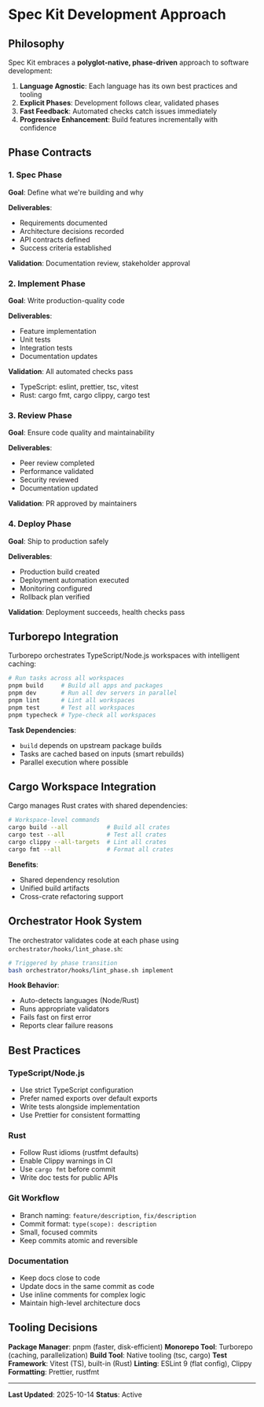 # Spec Kit Development Approach

## Philosophy

Spec Kit embraces a **polyglot-native, phase-driven** approach to software development:

1. **Language Agnostic**: Each language has its own best practices and tooling
2. **Explicit Phases**: Development follows clear, validated phases
3. **Fast Feedback**: Automated checks catch issues immediately
4. **Progressive Enhancement**: Build features incrementally with confidence

## Phase Contracts

### 1. Spec Phase

**Goal**: Define what we're building and why

**Deliverables**:

- Requirements documented
- Architecture decisions recorded
- API contracts defined
- Success criteria established

**Validation**: Documentation review, stakeholder approval

### 2. Implement Phase

**Goal**: Write production-quality code

**Deliverables**:

- Feature implementation
- Unit tests
- Integration tests
- Documentation updates

**Validation**: All automated checks pass

- TypeScript: eslint, prettier, tsc, vitest
- Rust: cargo fmt, cargo clippy, cargo test

### 3. Review Phase

**Goal**: Ensure code quality and maintainability

**Deliverables**:

- Peer review completed
- Performance validated
- Security reviewed
- Documentation updated

**Validation**: PR approved by maintainers

### 4. Deploy Phase

**Goal**: Ship to production safely

**Deliverables**:

- Production build created
- Deployment automation executed
- Monitoring configured
- Rollback plan verified

**Validation**: Deployment succeeds, health checks pass

## Turborepo Integration

Turborepo orchestrates TypeScript/Node.js workspaces with intelligent caching:

```bash
# Run tasks across all workspaces
pnpm build     # Build all apps and packages
pnpm dev       # Run all dev servers in parallel
pnpm lint      # Lint all workspaces
pnpm test      # Test all workspaces
pnpm typecheck # Type-check all workspaces
```

**Task Dependencies**:

- `build` depends on upstream package builds
- Tasks are cached based on inputs (smart rebuilds)
- Parallel execution where possible

## Cargo Workspace Integration

Cargo manages Rust crates with shared dependencies:

```bash
# Workspace-level commands
cargo build --all           # Build all crates
cargo test --all            # Test all crates
cargo clippy --all-targets  # Lint all crates
cargo fmt --all             # Format all crates
```

**Benefits**:

- Shared dependency resolution
- Unified build artifacts
- Cross-crate refactoring support

## Orchestrator Hook System

The orchestrator validates code at each phase using `orchestrator/hooks/lint_phase.sh`:

```bash
# Triggered by phase transition
bash orchestrator/hooks/lint_phase.sh implement
```

**Hook Behavior**:

- Auto-detects languages (Node/Rust)
- Runs appropriate validators
- Fails fast on first error
- Reports clear failure reasons

## Best Practices

### TypeScript/Node.js

- Use strict TypeScript configuration
- Prefer named exports over default exports
- Write tests alongside implementation
- Use Prettier for consistent formatting

### Rust

- Follow Rust idioms (rustfmt defaults)
- Enable Clippy warnings in CI
- Use `cargo fmt` before commit
- Write doc tests for public APIs

### Git Workflow

- Branch naming: `feature/description`, `fix/description`
- Commit format: `type(scope): description`
- Small, focused commits
- Keep commits atomic and reversible

### Documentation

- Keep docs close to code
- Update docs in the same commit as code
- Use inline comments for complex logic
- Maintain high-level architecture docs

## Tooling Decisions

**Package Manager**: pnpm (faster, disk-efficient)
**Monorepo Tool**: Turborepo (caching, parallelization)
**Build Tool**: Native tooling (tsc, cargo)
**Test Framework**: Vitest (TS), built-in (Rust)
**Linting**: ESLint 9 (flat config), Clippy
**Formatting**: Prettier, rustfmt

---

**Last Updated**: 2025-10-14
**Status**: Active
